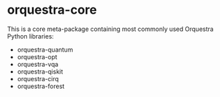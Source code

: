 # orquestra-core

This is a core meta-package containing most commonly used Orquestra Python libraries:

- orquestra-quantum
- orquestra-opt
- orquestra-vqa
- orquestra-qiskit
- orquestra-cirq
- orquestra-forest
